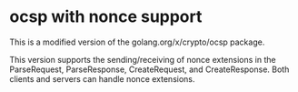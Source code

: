 # ocsp with nonce support

This is a modified version of the golang.org/x/crypto/ocsp package.

This version supports the sending/receiving of nonce extensions in the ParseRequest, ParseResponse, CreateRequest, and CreateResponse. 
Both clients and servers can handle nonce extensions.
